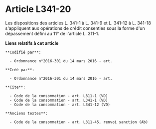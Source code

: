 # Article L341-20

Les dispositions des articles L. 341-1 à L. 341-9 et L. 341-12 à L. 341-18 s'appliquent aux opérations de crédit consenties
sous la forme d'un dépassement défini au 11° de l'article L. 311-1.

**Liens relatifs à cet article**

	**Codifié par**:

	  - Ordonnance n°2016-301 du 14 mars 2016 - art.

	**Créé par**:

	  - Ordonnance n°2016-301 du 14 mars 2016 - art.

	**Cite**:

	  - Code de la consommation - art. L311-1 (VD)
	  - Code de la consommation - art. L341-1 (VD)
	  - Code de la consommation - art. L341-12 (VD)

	**Anciens textes**:

	  - Code de la consommation - art. L311-45, renvoi sanction (Ab)
